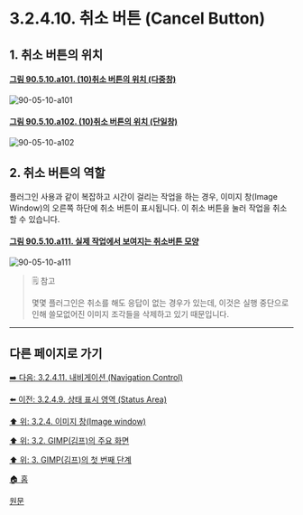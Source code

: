 # 3.2.4.10. 취소 버튼 (Cancel Button)

<a id="03-02-04-10-s1"></a>

## 1. 취소 버튼의 위치

<a id="90-05-10-a101"></a>

#### [그림 90.5.10.a101. (10)취소 버튼의 위치 (다중창)](./90-05-10-cancel_button.md#90-05-10-a101)
![90-05-10-a101](https://github.com/wonder13662/gimp/assets/15767104/04c8fab7-4f24-47a0-a0b1-614d032f61df)

<a id="90-05-10-a102"></a>

#### [그림 90.5.10.a102. (10)취소 버튼의 위치 (단일창)](./90-05-10-cancel_button.md#90-05-10-a102)
![90-05-10-a102](https://github.com/wonder13662/gimp/assets/15767104/014cd09d-1256-4661-ba38-84129c3ad9b9)

<a id="03-02-04-10-s2"></a>

## 2. 취소 버튼의 역할
플러그인 사용과 같이 복잡하고 시간이 걸리는 작업을 하는 경우, 이미지 창(Image Window)의 오른쪽 하단에 취소 버튼이 표시됩니다. 이 취소 버튼을 눌러 작업을 취소할 수 있습니다.

<a id="90-05-10-a111"></a>

#### [그림 90.5.10.a111. 실제 작업에서 보여지는 취소버튼 모양](./90-05-10-cancel_button.md#90-05-10-a111)
![90-05-10-a111](https://github.com/wonder13662/gimp/assets/15767104/e6344f0c-64a7-4816-8cbb-6e10adc80e62)

> 🗒️ 참고
>
> 몇몇 플러그인은 취소를 해도 응답이 없는 경우가 있는데, 이것은 실행 중단으로 인해 쓸모없어진 이미지 조각들을 삭제하고 있기 때문입니다.

***

## 다른 페이지로 가기
[➡️ 다음: 3.2.4.11. 내비게이션 (Navigation Control)](./03-02-04-11-navigation-control.md)

[⬅️ 이전: 3.2.4.9. 상태 표시 영역 (Status Area)](./03-02-04-09-status-area.md)

[⬆️ 위: 3.2.4. 이미지 창(Image window)](./03-02-04-00-image-window.md)

[⬆️ 위: 3.2. GIMP(김프)의 주요 화면](./03-02-00-main-window.md)

[⬆️ 위: 3. GIMP(김프)의 첫 번째 단계](./03-00-first-step-with-gimp.md)

[🏠 홈](./00-home.md)

[원문](https://docs.gimp.org/2.10/ko/gimp-image-window.html)
